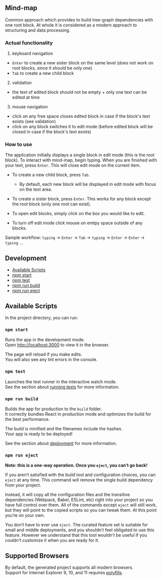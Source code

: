 ## Mind-map 

Common approach which provides to build tree-graph dependencies with one root block.
At whole it is considered as a modern approach to structuring and data processing. 

### Actual functionality

1. keyboard navigation 
  - `Enter` to create a new sister block on the same level (does not work on root blocks, since it should be only one)
  - `Tab` to create a new child block 

2. validation
  - the text of edited block should not be empty + only one text can be edited at time

3. mouse navigation
  - click on any free space closes edited block in case if the block's text exists (see validation)
  - click on any block switches it to edit mode (before edited block will be closed in case if the block's text exists) 

### How to use

The application initially displays a single block in edit mode (this is the root block). To interact with mind-map, begin typing. When you are finished with your text, press `Enter`. This will close edit mode on the current item.

* To create a new child block, press `Tab`. 
  * By default, each new block will be displayed in edit mode with focus on the text area.
  
* To create a sister block, press `Enter`. This works for any block except the root block (only one root can exist).

* To open edit blocks, simply click on the box you would like to edit.

* To turn off edit mode click mouse on emtpy space outside of any blocks.

Sample workflow:
`typing` -> `Enter` -> `Tab` -> `typing` -> `Enter` -> `Enter` -> `typing` ...

## Development

  - [Available Scripts](#available-scripts)
  - [npm start](#npm-start)
  - [npm test](#npm-test)
  - [npm run build](#npm-run-build)
  - [npm run eject](#npm-run-eject)

## Available Scripts

In the project directory, you can run:

### `npm start`

Runs the app in the development mode.<br>
Open [http://localhost:3000](http://localhost:3000) to view it in the browser.

The page will reload if you make edits.<br>
You will also see any lint errors in the console.

### `npm test`

Launches the test runner in the interactive watch mode.<br>
See the section about [running tests](#running-tests) for more information.

### `npm run build`

Builds the app for production to the `build` folder.<br>
It correctly bundles React in production mode and optimizes the build for the best performance.

The build is minified and the filenames include the hashes.<br>
Your app is ready to be deployed!

See the section about [deployment](#deployment) for more information.

### `npm run eject`

**Note: this is a one-way operation. Once you `eject`, you can’t go back!**

If you aren’t satisfied with the build tool and configuration choices, you can `eject` at any time. This command will remove the single build dependency from your project.

Instead, it will copy all the configuration files and the transitive dependencies (Webpack, Babel, ESLint, etc) right into your project so you have full control over them. All of the commands except `eject` will still work, but they will point to the copied scripts so you can tweak them. At this point you’re on your own.

You don’t have to ever use `eject`. The curated feature set is suitable for small and middle deployments, and you shouldn’t feel obligated to use this feature. However we understand that this tool wouldn’t be useful if you couldn’t customize it when you are ready for it.

## Supported Browsers

By default, the generated project supports all modern browsers.<br>
Support for Internet Explorer 9, 10, and 11 requires [polyfills](https://github.com/facebook/create-react-app/blob/master/packages/react-app-polyfill/README.md).
